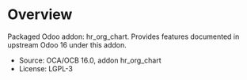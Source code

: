 # Overview

Packaged Odoo addon: hr_org_chart. Provides features documented in upstream Odoo 16 under this addon.

- Source: OCA/OCB 16.0, addon hr_org_chart
- License: LGPL-3
